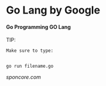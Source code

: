 # Go Lang by Google
#### Go Programming GO Lang



TIP:  

```
Make sure to type: 


go run filename.go

```


_sponcore.com_

